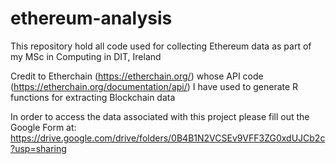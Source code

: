 # ethereum-analysis

This repository hold all code used for collecting Ethereum data as part of my MSc in Computing in DIT, Ireland

Credit to Etherchain (https://etherchain.org/) whose API code (https://etherchain.org/documentation/api/) I have used to generate R functions for extracting Blockchain data

In order to access the data associated with this project please fill out the Google Form at:
https://drive.google.com/drive/folders/0B4B1N2VCSEv9VFF3ZG0xdUJCb2c?usp=sharing
